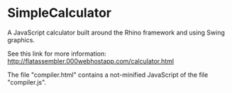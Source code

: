 # SimpleCalculator
A JavaScript calculator built around the Rhino framework and using Swing graphics.

See this link for more information:
http://flatassembler.000webhostapp.com/calculator.html

The file "compiler.html" contains a not-minified JavaScript of the file "compiler.js".
